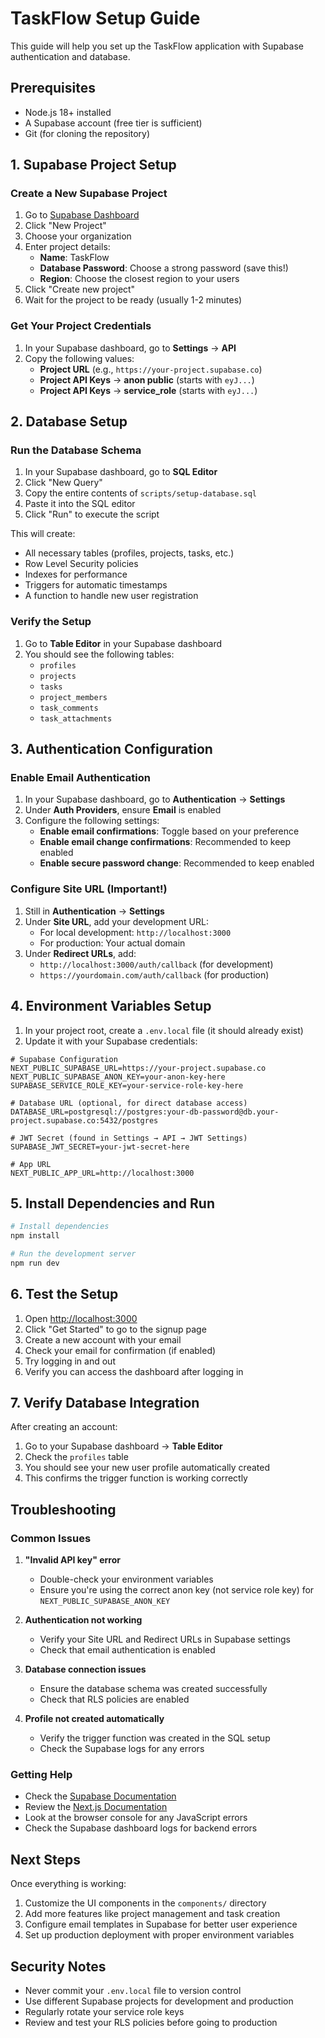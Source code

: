 # TaskFlow Setup Guide

This guide will help you set up the TaskFlow application with Supabase authentication and database.

## Prerequisites

- Node.js 18+ installed
- A Supabase account (free tier is sufficient)
- Git (for cloning the repository)

## 1. Supabase Project Setup

### Create a New Supabase Project

1. Go to [Supabase Dashboard](https://supabase.com/dashboard)
2. Click "New Project"
3. Choose your organization
4. Enter project details:
   - **Name**: TaskFlow
   - **Database Password**: Choose a strong password (save this!)
   - **Region**: Choose the closest region to your users
5. Click "Create new project"
6. Wait for the project to be ready (usually 1-2 minutes)

### Get Your Project Credentials

1. In your Supabase dashboard, go to **Settings** → **API**
2. Copy the following values:
   - **Project URL** (e.g., `https://your-project.supabase.co`)
   - **Project API Keys** → **anon public** (starts with `eyJ...`)
   - **Project API Keys** → **service_role** (starts with `eyJ...`)

## 2. Database Setup

### Run the Database Schema

1. In your Supabase dashboard, go to **SQL Editor**
2. Click "New Query"
3. Copy the entire contents of `scripts/setup-database.sql`
4. Paste it into the SQL editor
5. Click "Run" to execute the script

This will create:
- All necessary tables (profiles, projects, tasks, etc.)
- Row Level Security policies
- Indexes for performance
- Triggers for automatic timestamps
- A function to handle new user registration

### Verify the Setup

1. Go to **Table Editor** in your Supabase dashboard
2. You should see the following tables:
   - `profiles`
   - `projects`
   - `tasks`
   - `project_members`
   - `task_comments`
   - `task_attachments`

## 3. Authentication Configuration

### Enable Email Authentication

1. In your Supabase dashboard, go to **Authentication** → **Settings**
2. Under **Auth Providers**, ensure **Email** is enabled
3. Configure the following settings:
   - **Enable email confirmations**: Toggle based on your preference
   - **Enable email change confirmations**: Recommended to keep enabled
   - **Enable secure password change**: Recommended to keep enabled

### Configure Site URL (Important!)

1. Still in **Authentication** → **Settings**
2. Under **Site URL**, add your development URL:
   - For local development: `http://localhost:3000`
   - For production: Your actual domain
3. Under **Redirect URLs**, add:
   - `http://localhost:3000/auth/callback` (for development)
   - `https://yourdomain.com/auth/callback` (for production)

## 4. Environment Variables Setup

1. In your project root, create a `.env.local` file (it should already exist)
2. Update it with your Supabase credentials:

```env
# Supabase Configuration
NEXT_PUBLIC_SUPABASE_URL=https://your-project.supabase.co
NEXT_PUBLIC_SUPABASE_ANON_KEY=your-anon-key-here
SUPABASE_SERVICE_ROLE_KEY=your-service-role-key-here

# Database URL (optional, for direct database access)
DATABASE_URL=postgresql://postgres:your-db-password@db.your-project.supabase.co:5432/postgres

# JWT Secret (found in Settings → API → JWT Settings)
SUPABASE_JWT_SECRET=your-jwt-secret-here

# App URL
NEXT_PUBLIC_APP_URL=http://localhost:3000
```

## 5. Install Dependencies and Run

```bash
# Install dependencies
npm install

# Run the development server
npm run dev
```

## 6. Test the Setup

1. Open [http://localhost:3000](http://localhost:3000)
2. Click "Get Started" to go to the signup page
3. Create a new account with your email
4. Check your email for confirmation (if enabled)
5. Try logging in and out
6. Verify you can access the dashboard after logging in

## 7. Verify Database Integration

After creating an account:

1. Go to your Supabase dashboard → **Table Editor**
2. Check the `profiles` table
3. You should see your new user profile automatically created
4. This confirms the trigger function is working correctly

## Troubleshooting

### Common Issues

1. **"Invalid API key" error**
   - Double-check your environment variables
   - Ensure you're using the correct anon key (not service role key) for `NEXT_PUBLIC_SUPABASE_ANON_KEY`

2. **Authentication not working**
   - Verify your Site URL and Redirect URLs in Supabase settings
   - Check that email authentication is enabled

3. **Database connection issues**
   - Ensure the database schema was created successfully
   - Check that RLS policies are enabled

4. **Profile not created automatically**
   - Verify the trigger function was created in the SQL setup
   - Check the Supabase logs for any errors

### Getting Help

- Check the [Supabase Documentation](https://supabase.com/docs)
- Review the [Next.js Documentation](https://nextjs.org/docs)
- Look at the browser console for any JavaScript errors
- Check the Supabase dashboard logs for backend errors

## Next Steps

Once everything is working:

1. Customize the UI components in the `components/` directory
2. Add more features like project management and task creation
3. Configure email templates in Supabase for better user experience
4. Set up production deployment with proper environment variables

## Security Notes

- Never commit your `.env.local` file to version control
- Use different Supabase projects for development and production
- Regularly rotate your service role keys
- Review and test your RLS policies before going to production